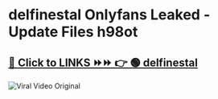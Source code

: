 
 # delfinestal Onlyfans Leaked - Update Files h98ot

## <h2><a href="https://clipsfans.com/delfinestal&ref=git">🔗 Click to LINKS ⏩⏩ 👉 🟢 delfinestal </a></h2>

<a href="https://clipsfans.com/delfinestal&ref=git" rel="nofollow" data-target="animated-image.originalLink"><img src="https://i.ibb.co.com/xMMVF88/686577567.gif" alt="Viral Video Original" style="max-width: 100%; display: inline-block;" data-target="animated-image.originalImage"></a>

